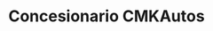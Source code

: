 ---
title: "Concesionario CMKAutos"
url: /caracas/concesionario-cmkautos-avenida-el-bosque/
shop: Autohaus
---